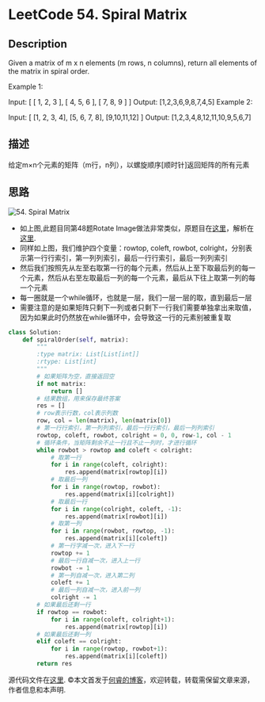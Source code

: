 # LeetCode 54. Spiral Matrix

## Description

Given a matrix of m x n elements (m rows, n columns), return all elements of the matrix in spiral order.

Example 1:

Input:
[
 [ 1, 2, 3 ],
 [ 4, 5, 6 ],
 [ 7, 8, 9 ]
]
Output: [1,2,3,6,9,8,7,4,5]
Example 2:

Input:
[
  [1, 2, 3, 4],
  [5, 6, 7, 8],
  [9,10,11,12]
]
Output: [1,2,3,4,8,12,11,10,9,5,6,7]

## 描述

给定m×n个元素的矩阵（m行，n列），以螺旋顺序\[顺时针]返回矩阵的所有元素

## 思路

![54. Spiral Matrix](https://wp.me/aaizn9-RQ)

* 如上图,此题目同第48题Rotate Image做法非常类似，原题目在[这里](https://leetcode.com/problems/rotate-image/)，解析在[这里](https://www.ruicore.cn/leetcode-48-rotate-image/).
* 同样如上图，我们维护四个变量：rowtop, coleft, rowbot, colright，分别表示第一行行索引，第一列列索引，最后一行行索引，最后一列列索引
* 然后我们按照先从左至右取第一行的每个元素，然后从上至下取最后列的每一个元素，然后从右至左取最后一列的每一个元素，最后从下往上取第一列的每一个元素
* 每一圈就是一个while循环，也就是一层，我们一层一层的取，直到最后一层
* 需要注意的是如果矩阵只剩下一列或者只剩下一行我们需要单独拿出来取值，因为如果此时仍然放在while循环中，会导致这一行的元素别被重复取

```python
class Solution:
    def spiralOrder(self, matrix):
        """
        :type matrix: List[List[int]]
        :rtype: List[int]
        """
        # 如果矩阵为空，直接返回空
        if not matrix:
            return []
        # 结果数组，用来保存最终答案
        res = []
        # row表示行数，col表示列数
        row, col = len(matrix), len(matrix[0])
        # 第一行行索引，第一列列索引，最后一行行索引，最后一列列索引
        rowtop, coleft, rowbot, colright = 0, 0, row-1, col - 1
        # 循环条件，当矩阵剩余不止一行且不止一列时，才进行循环
        while rowbot > rowtop and coleft < colright:
            # 取第一行
            for i in range(coleft, colright):
                res.append(matrix[rowtop][i])
            # 取最后一列
            for i in range(rowtop, rowbot):
                res.append(matrix[i][colright])
            # 取最后一行
            for i in range(colright, coleft, -1):
                res.append(matrix[rowbot][i])
            # 取第一列
            for i in range(rowbot, rowtop, -1):
                res.append(matrix[i][coleft])
            # 第一行字减一次，进入下一行
            rowtop += 1
            # 最后一行自减一次，进入上一行
            rowbot -= 1
            # 第一列自减一次，进入第二列
            coleft += 1
            # 最后一列自减一次，进入前一列
            colright -= 1
        # 如果最后还剩一行
        if rowtop == rowbot:
            for i in range(coleft, colright+1):
                res.append(matrix[rowtop][i])
        # 如果最后还剩一列
        elif coleft == colright:
            for i in range(rowtop, rowbot+1):
                res.append(matrix[i][coleft])
        return res
```

源代码文件在[这里](https://github.com/ruicore/Algorithm/blob/master/Leetcode/2018-12-15-54-Spiral-Matrix.py).
©本文首发于[何睿的博客](https://www.ruicore.cn/leetcode-54-spiral-matrix/)，欢迎转载，转载需保留文章来源，作者信息和本声明.